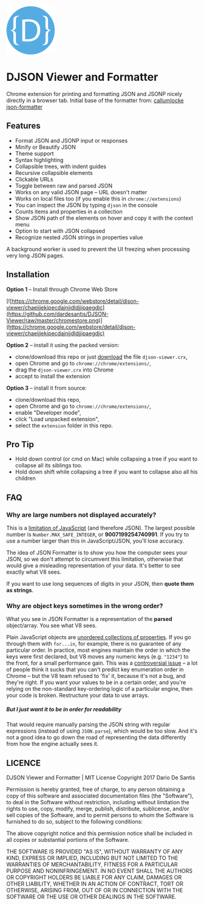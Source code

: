 ![JSONViewer Logo](https://github.com/dardesantis/DJSON-Viewer/raw/master/extension/icons/128.png)

DJSON Viewer and Formatter
==============

Chrome extension for printing and formatting JSON and JSONP nicely directly in a browser tab.
Initial base of the formatter from: [callumlocke json-formatter](https://github.com/callumlocke/json-formatter)

Features
--------

* Format JSON and JSONP input or responses
* Minify or Beautify JSON
* Theme support
* Syntax highlighting
* Collapsible trees, with indent guides
* Recursive collapsible elements
* Clickable URLs
* Toggle between raw and parsed JSON
* Works on any valid JSON page – URL doesn't matter
* Works on local files too (if you enable this in `chrome://extensions`)
* You can inspect the JSON by typing `djson` in the console
* Counts items and properties in a collection
* Show JSON path of the elements on hover and copy it with the context menu
* Option to start with JSON collapsed
* Recognize nested JSON strings in properties value

A background worker is used to prevent the UI freezing when processing very long JSON pages.

Installation
------------

**Option 1** – Install through Chrome Web Store

[![https://chrome.google.com/webstore/detail/djson-viewer/chaeijjekipecdajnijdldjjipaegdjc](https://github.com/dardesantis/DJSON-Viewer/raw/master/chromestore.png)](https://chrome.google.com/webstore/detail/djson-viewer/chaeijjekipecdajnijdldjjipaegdjc)

**Option 2** – install it using the packed version:
* clone/download this repo or just [download](https://github.com/dardesantis/DJSON-Viewer/raw/master/djson-viewer.crx) the file `djson-viewer.crx`,
* open Chrome and go to `chrome://chrome/extensions/`,
* drag the `djson-viewer.crx` into Chrome
* accept to install the extension

**Option 3** – install it from source:

* clone/download this repo,
* open Chrome and go to `chrome://chrome/extensions/`,
* enable "Developer mode",
* click "Load unpacked extension",
* select the `extension` folder in this repo.

Pro Tip
--------
* Hold down control (or cmd on Mac) while collapsing a tree if you want to collapse all its siblings too.
* Hold down shift while collapsing a tree if you want to collapse also all his children

FAQ
---

### Why are large numbers not displayed accurately?

This is a [limitation of JavaScript](http://www.ecma-international.org/ecma-262/5.1/#sec-15.7.3.2) (and therefore JSON). The largest possible number is `Number.MAX_SAFE_INTEGER`, or **9007199254740991**. If you try to use a number larger than this in JavaScript/JSON, you'll lose accuracy.

The idea of JSON Formatter is to show you how the computer sees your JSON, so we don't attempt to circumvent this limitation, otherwise that would give a misleading representation of your data. It's better to see exactly what V8 sees.

If you want to use long sequences of digits in your JSON, then **quote them as strings**.

### Why are object keys sometimes in the wrong order?

What you see in JSON Formatter is a representation of the **parsed** object/array. You see what V8 sees.

Plain JavaScript objects are [unordered collections of properties](http://www.ecma-international.org/ecma-262/5.1/#sec-12.6.4). If you go through them with `for...in`, for example, there is no guarantee of any particular order. In practice, most engines maintain the order in which the keys were first declared, but V8 moves any numeric keys (e.g. `"1234"`) to the front, for a small performance gain. This was a [controversial issue](https://code.google.com/p/v8/issues/detail?id=164) – a lot of people think it sucks that you can't predict key enumeration order in Chrome – but the V8 team refused to 'fix' it, because it's not a bug, and they're right. If you want your values to be in a certain order, and you're relying on the non-standard key-ordering logic of a particular engine, then your code is broken. Restructure your data to use arrays.

##### But I just want it to be in order for readability

That would require manually parsing the JSON string with regular expressions (instead of using `JSON.parse`), which would be too slow. And it's not a good idea to go down the road of representing the data differently from how the engine actually sees it.

LICENCE
-------
DJSON Viewer and Formatter | MIT License
Copyright 2017 Dario De Santis

Permission is hereby granted, free of charge, to any person obtaining a copy of
this software and associated documentation files (the "Software"), to deal in
the Software without restriction, including without limitation the rights to
use, copy, modify, merge, publish, distribute, sublicense, and/or sell copies
of the Software, and to permit persons to whom the Software is furnished to do
so, subject to the following conditions:

The above copyright notice and this permission notice shall be included in all
copies or substantial portions of the Software.

THE SOFTWARE IS PROVIDED "AS IS", WITHOUT WARRANTY OF ANY KIND, EXPRESS OR
IMPLIED, INCLUDING BUT NOT LIMITED TO THE WARRANTIES OF MERCHANTABILITY,
FITNESS FOR A PARTICULAR PURPOSE AND NONINFRINGEMENT. IN NO EVENT SHALL THE
AUTHORS OR COPYRIGHT HOLDERS BE LIABLE FOR ANY CLAIM, DAMAGES OR OTHER
LIABILITY, WHETHER IN AN ACTION OF CONTRACT, TORT OR OTHERWISE, ARISING FROM,
OUT OF OR IN CONNECTION WITH THE SOFTWARE OR THE USE OR OTHER DEALINGS IN THE
SOFTWARE.